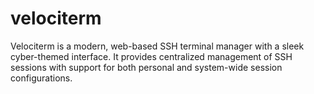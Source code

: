 # velociterm
Velociterm is a modern, web-based SSH terminal manager with a sleek cyber-themed interface. It provides centralized management of SSH sessions with support for both personal and system-wide session configurations.
